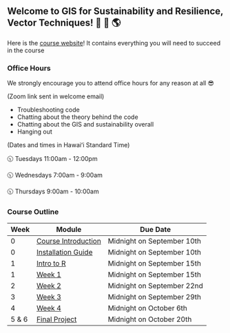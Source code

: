 ## Welcome to GIS for Sustainability and Resilience, Vector Techniques!  🌊 🌱 🌎

Here is the [course website](https://nsf-all-spice-alliance.github.io/GISSR.github.io/)! It contains everything you will need to succeed in the course

### Office Hours 

We strongly encourage you to attend office hours for any reason at all 😎

(Zoom link sent in welcome email)

- Troubleshooting code
- Chatting about the theory behind the code
- Chatting about the GIS and sustainability overall
- Hanging out 

(Dates and times in Hawaiʻi Standard Time)


🕥 Tuesdays 11:00am - 12:00pm

🕥 Wednesdays 7:00am - 9:00am

🕥 Thursdays 9:00am - 10:00am


### Course Outline

| Week   | Module | Due Date |
| -------- | ------- | ------- |
| 0 | [Course Introduction](https://nsf-all-spice-alliance.github.io/GISSR.github.io/rmarkdowns/Course_Intro.html)  | Midnight on September 10th |        
| 0 | [Installation Guide](https://nsf-all-spice-alliance.github.io/GISSR.github.io/rmarkdowns/installation_guide.html)  |  Midnight on September 10th | 
| 1    | [Intro to R](https://nsf-all-spice-alliance.github.io/GISSR.github.io/rmarkdowns/intro_to_r.html)  | Midnight on September 15th |
| 1    | [Week 1](https://nsf-all-spice-alliance.github.io/GISSR.github.io/rmarkdowns/Week_1.html)  | Midnight on September 15th |
| 2    | [Week 2](https://nsf-all-spice-alliance.github.io/GISSR.github.io/rmarkdowns/Week_2.html)  | Midnight on September 22nd |
| 3    | [Week 3](https://nsf-all-spice-alliance.github.io/GISSR.github.io/rmarkdowns/Week_3.html)  | Midnight on September 29th |
| 4    | [Week 4](https://nsf-all-spice-alliance.github.io/GISSR.github.io/rmarkdowns/Week_4.html)  | Midnight on October 6th |
| 5 & 6 | [Final Project](https://nsf-all-spice-alliance.github.io/GISSR.github.io/rmarkdowns/Final_Challenge.html)  | Midnight on October 20th |
